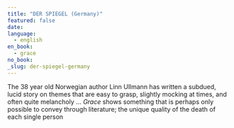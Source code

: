 ```yaml
---
title: "DER SPIEGEL (Germany)"
featured: false
date:
language:
  - english
en_book:
  - grace
no_book:
_slug: der-spiegel-germany
---
```


The 38 year old Norwegian author Linn Ullmann has written a subdued, lucid story on themes that are easy to grasp, slightly mocking at times, and often quite melancholy … _Grace_ shows something that is perhaps only possible to convey through literature; the unique quality of the death of each single person

